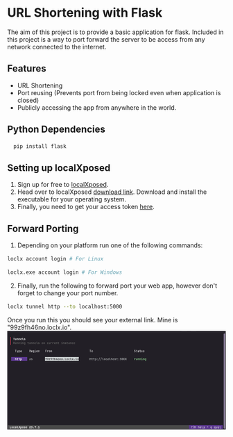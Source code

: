
# URL Shortening with Flask

The aim of this project is to provide a basic application for flask. Included in this project is a way to port forward the server to be access from any network connected to the internet.


## Features

- URL Shortening
- Port reusing (Prevents port from being locked even when application is closed)
- Publicly accessing the app from anywhere in the world.


## Python Dependencies

```bash
  pip install flask
```
    
## Setting up localXposed
1. Sign up for free to [localXposed](https://localxpose.io/?via=meezaan).
2. Head over to localXposed [download link](https://localxpose.io/docs?via=meezaan#download). Download and install the executable for your operating system.
3. Finally, you need to get your access token [here](https://localxpose.io/dashboard/access).


## Forward Porting
1. Depending on your platform run one of the following commands:
```bash
loclx account login # For Linux
```
```bash
loclx.exe account login # For Windows
```
2. Finally, run the following to forward port your web app, however don't forget to change your port number.
```bash
loclx tunnel http --to localhost:5000
```
Once you run this you should see your external link. Mine is "99z9fh46no.loclx.io".
![alt text](https://github.com/KodinGuy08/URL-Shortening-Flask/blob/main/images/Screenshot%20from%202023-12-24%2023-30-48.png?raw=true)

